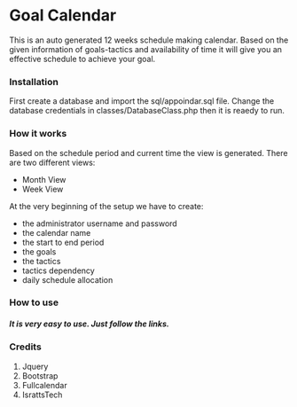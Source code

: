 # Goal Calendar
This is an auto generated 12 weeks schedule making calendar. Based on the given information of goals-tactics and availability of time it will give you an effective schedule to achieve your goal.

### Installation
First create a database and import the sql/appoindar.sql file.
Change the database credentials in classes/DatabaseClass.php then it is reaedy to run.

### How it works 
Based on the schedule period and current time the view is generated. There are two different views:
- Month View
- Week View


At the very beginning of the setup we have to create:
 - the administrator username and password
 - the calendar name
 - the start to end period
 - the goals
 - the tactics
 - tactics dependency
 - daily schedule allocation
  
### How to use

##### It is very easy to use. Just follow the links.

 ### Credits
 1. Jquery
 2. Bootstrap
 3. Fullcalendar
 4. IsrattsTech

